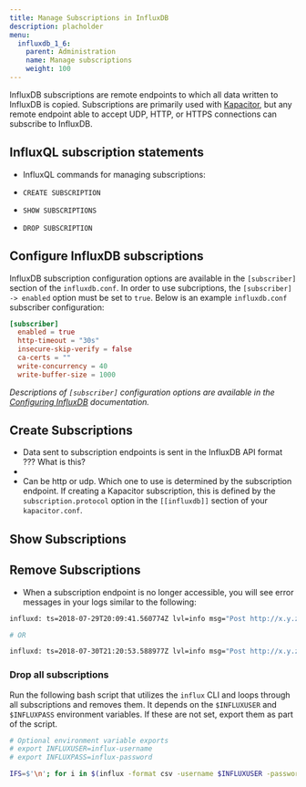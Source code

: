 ```yaml
---
title: Manage Subscriptions in InfluxDB
description: placholder
menu:
  influxdb_1_6:
    parent: Administration
    name: Manage subscriptions
    weight: 100
---
```


InfluxDB subscriptions are remote endpoints to which all data written to InfluxDB is copied.
Subscriptions are primarily used with [Kapacitor](/kapacitor/), but any remote endpoint
able to accept UDP, HTTP, or HTTPS connections can subscribe to InfluxDB.

## InfluxQL subscription statements
- InfluxQL commands for managing subscriptions:

- `CREATE SUBSCRIPTION`
- `SHOW SUBSCRIPTIONS`
- `DROP SUBSCRIPTION`

## Configure InfluxDB subscriptions
InfluxDB subscription configuration options are available in the `[subscriber]`
section of the `influxdb.conf`.
In order to use subcriptions, the `[subscriber] -> enabled` option must be set to `true`.
Below is an example `influxdb.conf` subscriber configuration:

```toml
[subscriber]
  enabled = true
  http-timeout = "30s"
  insecure-skip-verify = false
  ca-certs = ""
  write-concurrency = 40
  write-buffer-size = 1000
```

_Descriptions of `[subscriber]` configuration options are available in the [Configuring InfluxDB](/influxdb/v1.6/administration/config/#subscription-settings-subscriber) documentation._

## Create Subscriptions
- Data sent to subscription endpoints is sent in the InfluxDB API format ??? What is this?
-
- Can be http or udp. Which one to use is determined by the subscription endpoint. If creating a Kapacitor subscription, this is defined by the `subscription.protocol` option in the `[[influxdb]]` section of your `kapacitor.conf`.


## Show Subscriptions

## Remove Subscriptions
- When a subscription endpoint is no longer accessible, you will see error messages in your logs similar to the following:

```bash
influxd: ts=2018-07-29T20:09:41.560774Z lvl=info msg="Post http://x.y.z.a:9092/write?consistency=&db=telegraf&precision=ns&rp=autogen: net/http: request canceled while waiting for connection (Client.Timeout exceeded while awaiting headers)" log_id=09H4f9iW000 service=subscriber

# OR

influxd: ts=2018-07-30T21:20:53.588977Z lvl=info msg="Post http://x.y.z.a:9092/write?consistency=&db=RangerConnect&precision=ns&rp=autogen: dial tcp x.y.z.a:9092: getsockopt: connection refused" log_id=09YsXgEl000 service=subscriber
```


### Drop all subscriptions
Run the following bash script that utilizes the `influx` CLI and loops through all subscriptions and removes them.
It depends on the `$INFLUXUSER` and `$INFLUXPASS` environment variables.
If these are not set, export them as part of the script.

```bash
# Optional environment variable exports
# export INFLUXUSER=influx-username
# export INFLUXPASS=influx-password

IFS=$'\n'; for i in $(influx -format csv -username $INFLUXUSER -password $INFLUXPASS -database _internal -execute 'show subscriptions' | tail -n +2 | grep -v name); do influx -format csv -username $INFLUXUSER -password $INFLUXPASS -database _internal -execute "drop subscription \"$(echo "$i" | cut -f 3 -d ',')\" ON \"$(echo "$i" | cut -f 1 -d ',')\".\"$(echo "$i" | cut -f 2 -d ',')\""; done
```
